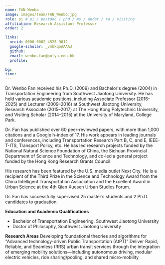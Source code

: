 ```yaml
---
name: FAN Wenbo
image: images/team/FAN_Wenbo.jpg
role: pi # pi / postdoc / phd / ms / under / ra / visiting
affiliation: Research Assistant Professor
order: 2

links:
  orcid: 0000-0002-4525-9812
  google-scholar: _vmhkqoAAAAJ
  github: 
  email: wenbo.fan@polyu.edu.hk
  profile: 

bg: 
time: 
---
```


<!--  Add a short self introduction here -->
<!-- Like Research Areas -->

Dr. Wenbo Fan received his Ph.D. (2009) and Bachelor's degree (2004) in Transportation Engineering from Southwest Jiaotong University. He has held various academic positions, including Associate Professor (2016–2025) and Lecturer (2009–2016) at Southwest Jiaotong University, Research Associate (2015–2017) at The Hong Kong Polytechnic University, and Visiting Scholar (2014–2015) at the University of Maryland, College Park.

Dr. Fan has published over 60 peer-reviewed papers, with more than 1,000 citations and a Google h-index of 17. His work appears in leading journals and conferences, including Transportation Research Part B, C, and E, IEEE-T-ITS, Transport Policy, etc. He has led research projects funded by the National Natural Science Foundation of China, the Sichuan Provincial Department of Science and Technology, and co-led a general project funded by the Hong Kong Research Grants Council.

His research has been featured by the U.S. media outlet Next City. He is a recipient of the Third Prize in the Science and Technology Award from the China Intelligent Transportation Association and the Excellent Award in Urban Science at the 4th Qian Xuesen Urban Studies Forum.

Dr. Fan has successfully supervised 25 master’s students and 2 Ph.D. candidates to graduation.

  
**Education and Academic Qualifications**
- Bachelor of Transportation Engineering, Southwest Jiaotong University
- Doctor of Philosophy, Southwest Jiaotong University

**Research Areas**
Developing foundational theories and algorithms for "Advanced technology-driven Public Transportation (AtPT)"
Deliver Rapid, Reliable, and Seamless (RRS) urban transit services through the integration of emerging mobility solutions—including autonomous driving, modular electric vehicles, ride sharing/pooling, and shared micro‑mobility

